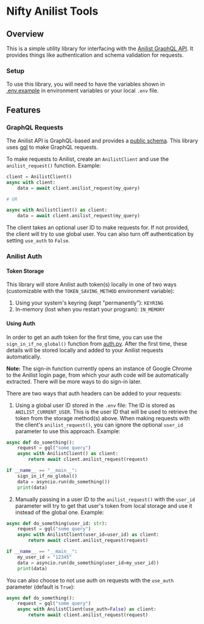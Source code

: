 # Nifty Anilist Tools
 
## Overview

This is a simple utility library for interfacing with the [Anilist GraphQL API](https://docs.anilist.co/). It provides things like authentication and schema validation for requests.

### Setup

To use this library, you will need to have the variables shown in [.env.example](./.env.example) in environment variables or your local `.env` file.

## Features

### GraphQL Requests
The Anilist API is GraphQL-based and provides a [public schema](https://studio.apollographql.com/sandbox/schema/reference). This library uses [gql](https://github.com/graphql-python/gql) to make GraphQL requests. 

To make requests to Anilist, create an `AnilistClient` and use the `anilist_request()` function. Example:
```py
client = AnilistClient()
async with client:
    data = await client.anilist_request(my_query)

# OR

async with AnilistClient() as client:
    data = await client.anilist_request(my_query)
```

The client takes an optional user ID to make requests for. If not provided, the client will try to use global user. You can also turn off authentication by setting `use_auth` to `False`.

### Anilist Auth

#### Token Storage
This library will store Anilist auth token(s) locally in one of two ways (customizable with the `TOKEN_SAVING_METHOD` environment variable):
1. Using your system's keyring (kept "permanently"): `KEYRING`
2. In-memory (lost when you restart your program): `IN_MEMORY`

#### Using Auth
In order to get an auth token for the first time, you can use the `sign_in_if_no_global()` function from [auth.py](./nifty_anilist/auth.py). After the first time, these details will be stored locally and added to your Anilist requests automatically.

**Note:** The sign-in function currently opens an instance of Google Chrome to the Anilist login page, from which your auth code will be automatically extracted. There will be more ways to do sign-in later.

There are two ways that auth headers can be added to your requests:
1. Using a global user ID stored in the `.env` file: The ID is stored as `ANILIST_CURRENT_USER`. This is the user ID that will be used to retrieve the token from the storage method(s) above. When making requests with the client's `anilist_request()`, you can ignore the optional `user_id` parameter to use this approach. Example:
```py
async def do_something():
    request = gql("some query")
    async with AnilistClient() as client:
        return await client.anilist_request(request)

if __name__ == "__main__":
    sign_in_if_no_global()
    data = asyncio.run(do_something())
    print(data)
```
2. Manually passing in a user ID to the `anilist_request()` with the `user_id` parameter will try to get that user's token from local storage and use it instead of the global one. Example:
```py
async def do_something(user_id: str):
    request = gql("some query")
    async with AnilistClient(user_id=user_id) as client:
        return await client.anilist_request(request)

if __name__ == "__main__":
    my_user_id = "12345"
    data = asyncio.run(do_something(user_id=my_user_id))
    print(data)
```

You can also choose to not use auth on requests with the `use_auth` parameter (default is `True`):
```py
async def do_something():
    request = gql("some query")
    async with AnilistClient(use_auth=False) as client:
        return await client.anilist_request(request)
```
